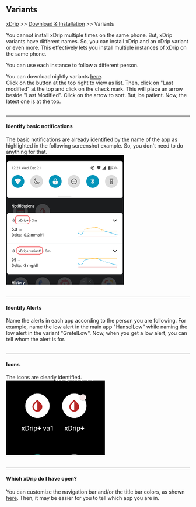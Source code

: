 ## Variants  
[xDrip](../README.md) >> [Download & Installation](./Installation_page) >> Variants  
  
You cannot install xDrip multiple times on the same phone.  But, xDrip variants have different names.  So, you can install xDrip and an xDrip variant or even more.  This effectively lets you install multiple instances of xDrip on the same phone.  
  
You can use each instance to follow a different person.  
  
You can download nightly variants [here](https://drive.google.com/drive/folders/0B6mvYVNVC-fOWkxnVF80dlFabjQ?resourcekey=0-ebguuiPuB1wUI9Rp2zjMNg).  
Click on the button at the top right to view as list.  Then, click on "Last modified" at the top and click on the check mark.  This will place an arrow beside "Last Modified".  Click on the arrow to sort.  But, be patient.  Now, the latest one is at the top.  
<br/>  
  
---  
  
#### **Identify basic notifications**  
The basic notifications are already identified by the name of the app as highlighted in the following screenshot example.  So, you don't need to do anything for that.  
![](./images/variantNote.png)  
<br/>  
  
---  
  
#### **Identify Alerts**  
Name the alerts in each app according to the person you are following.  For example, name the low alert in the main app "HanselLow" while naming the low alert in the variant "GretelLow".  Now, when you get a low alert, you can tell whom the alert is for.  
<br/>  
  
---  
  
#### **Icons**
The icons are clearly identified.  
![](./images/variantIcons.png)  
<br/>  
  
---  
  
#### **Which xDrip do I have open?**
You can customize the navigation bar and/or the title bar colors, as shown [here](./Legend.md).  Then, it may be easier for you to tell which app you are in.  
   
